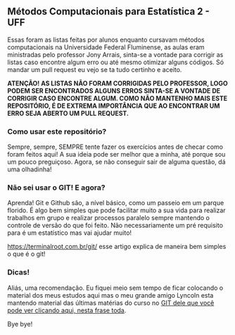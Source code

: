 ## Métodos Computacionais para Estatística 2 - UFF

Essas foram as listas feitas por alunos enquanto cursavam métodos computacionais na Universidade Federal Fluminense, as aulas eram ministradas pelo professor Jony Arrais, sinta-se a vontade para corrigir as listas caso encontre algum erro ou até mesmo otimizar alguns códigos. Só mandar um pull request eu vejo se ta tudo certinho e aceito.  

**ATENÇÃO! AS LISTAS NÃO FORAM CORRIGIDAS PELO PROFESSOR, LOGO PODEM SER ENCONTRADOS ALGUNS ERROS SINTA-SE A VONTADE DE CORRIGIR CASO ENCONTRE ALGUM. COMO NÃO MANTENHO MAIS ESTE REPOSITÓRIO, É DE EXTREMA IMPORTÂNCIA QUE AO ENCONTRAR UM ERRO SEJA ABERTO UM PULL REQUEST.**

### Como usar este repositório?
Sempre, sempre, SEMPRE tente fazer os exercícios antes de checar como foram feitos aqui! A sua ideia pode ser melhor que a minha, até porque sou um pouco preguiçoso. Agora, se não conseguir sair de alguma questão, dá uma olhadinha!

### Não sei usar o GIT! E agora?
Aprenda! Git e Github são, a nível básico, como um passeio em um parque florido. É algo bem simples que pode facilitar muito a sua vida para realizar trabalhos em grupo e realizar processos paralelo sempre mantendo o controle de versão do que foi feito. Não necessariamente um pré requisito para é um estatístico mas vai ajudar muito!

https://terminalroot.com.br/git/ esse artigo explica de maneira bem simples o que é o git!

### Dicas!
Aliás, uma recomendação. Eu fiquei meio sem tempo de ficar colocando o material dos meus estudos aqui mas o meu grande amigo Lyncoln esta mantendo material das últimas matérias do curso no [GIT dele que você pode ver clicando aqui, nesta frase toda](https://github.com/Lyncoln/UFF).

Bye bye!
